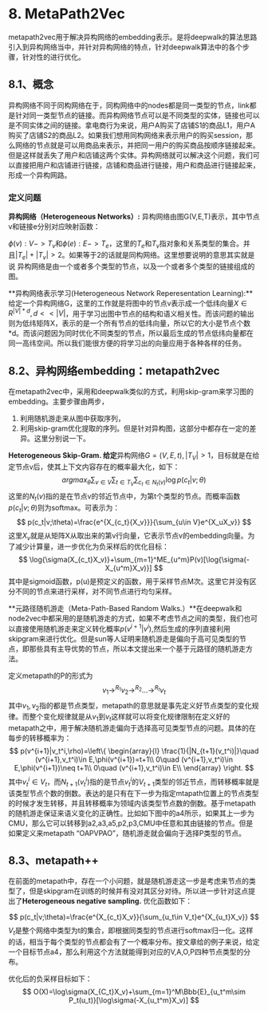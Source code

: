 # 8. MetaPath2Vec

metapath2vec用于解决异构网络的embedding表示。是将deepwalk的算法思路引入到异构网络当中，并针对异构网络的特点，针对deepwalk算法中的各个步骤，针对性的进行优化。

## 8.1、概念

异构网络不同于同构网络在于，同构网络中的nodes都是同一类型的节点，link都是针对同一类型节点的链接。而异构网络节点可以是不同类型的实体，链接也可以是不同实体之间的链接。拿电商行为来说，用户A购买了店铺S1的商品L1，用户A购买了店铺S2的商品L2。如果我们想用同构网络来表示用户的购买session，那么网络的节点就是可以用商品来表示，并把同一用户的购买商品按顺序链接起来。但是这样就丢失了用户和店铺这两个实体。异构网络就可以解决这个问题，我们可以直接把用户和店铺进行链接，店铺和商品进行链接，用户和商品进行链接起来，形成一个异构网路。

### 定义问题

**异构网络（Heterogeneous Networks）:** 异构网络由图G(V,E,T)表示，其中节点v和链接e分别对应映射函数：

$\phi(v):V->T_v$和$\phi(e):E->T_e$，这里的$T_e$和$T_v$指对象和关系类型的集合。并且$|T_e|+|T_v|\gt 2$。如果等于2的话就是同构网络。这里想要说明的意思其实就是说 异构网络是由一个或者多个类型的节点，以及一个或者多个类型的链接组成的图。

**异构网络表示学习(Heterogeneous Network Reperesentation Learning):**给定一个异构网络G，这里的工作就是将图中的节点v表示成一个低纬向量$X\in R^{|V|*d},d\lt\lt|V|$，用于学习出图中节点的结构和语义相关性。而该问题的输出则为低纬矩阵X，表示的是一个所有节点的低纬向量，所以它的大小是节点个数*d。而该问题因为同时优化不同类型的节点，所以最后生成的节点低纬向量都在同一高纬空间。所以我们能很方便的将学习出的向量应用于各种各样的任务。

## 8.2、异构网络embedding：metapath2vec

在metapath2vec中，采用和deepwalk类似的方式，利用skip-gram来学习图的embedding。主要步骤由两步，

1. 利用随机游走来从图中获取序列，
2. 利用skip-gram优化提取的序列。但是针对异构图，这部分中都存在一定的差异。这里分别说一下。

**Heterogeneous Skip-Gram. 给定**异构网络$G=(V,E,t),|T_V|\gt 1$，目标就是在给定节点v后，使其上下文内容存在的概率最大化，如下：
$$
arg max_{\theta}\sum_{v\in V}\sum_{t\in T_V}\sum_{c_t\in N_t(v)}\log{p(c_t|v;\theta)}
$$
这里的$N_t(v)$指的是在节点v的邻近节点中，为第t个类型的节点。而概率函数$p(c_t|v;\theta)$则为softmax。可表示为：
$$
p(c_t|v;\theta)=\frac{e^{X_{c_t}{X_v}}}{\sum_{u\in V}e^{X_uX_v}}
$$
这里$X_v$就是从矩阵X从取出来的第v行向量，它表示节点v的embedding向量。为了减少计算量，进一步优化为负采样后的优化目标：
$$
\log{\sigma(X_{c_t}X_v)}+\sum_{m=1}^ME_{u^m}P(v)[\log{\sigma(-X_{u^m}X_v)}]
$$
其中是sigmoid函数，p(u)是预定义的函数，用于采样节点M次。这里它并没有区分不同的节点来进行采样，对不同节点进行均匀采样。

**元路径随机游走（Meta-Path-Based Random Walks.）**在deepwalk和node2vec中都采用的是随机游走的方式，如果不考虑节点之间的类型，我们也可以直接使用随机游走来定义转化概率$p(v^{i+1}|v^i)$,然后生成的序列直接利用skipgram来进行优化。但是sun等人证明来随机游走是偏向于高可见类型的节点，即那些具有主导优势的节点，所以本文提出来一个基于元路径的随机游走方法。

定义metapath的P的形式为
$$
v_1\to^{R_1} v_2\to^{R_2}...\to^{R_t}v_t
$$
其中$v_1,v_2$指的都是节点类型，metapath的意思就是事先定义好节点类型的变化规律。而整个变化规律就是从$v_1$到$v_t$这样就可以将变化规律限制在定义好的metapath之中，用于解决随机游走偏向于选择高可见类型节点的问题。具体的在每步的转移概率为：
$$
p(v^{i+1}|v_t^i,\rho)=\left\{ \begin{array}{l}
	\frac{1}{|N_{t+1}(v_t^i)|}\quad (v^{i+1},v_t^i)\in E,\phi(v^{i+1})=t+1\\
	0\quad (v^{i+1},v_t^i)\in E,\phi(v^{i+1})\neq t+1\\
	0\quad (v^{i+1},v_t^i)\in E\\
\end{array} \right.
$$
其中$v_t^i\in V_t$，而$N_{t+1}(v_t^i)$指的是节点$v_t^i$的$V_{t+1}$类型的邻近节点，而转移概率就是该类型节点个数的倒数。表达的是只有在下一步为指定mtapath位置上的节点类型的时候才发生转移，并且转移概率为领域内该类型节点数的倒数。基于metapath的随机游走保证来语义变化的正确性。比如如下图中的a4所示，如果其上一步为CMU，那么它可以转移到a2,a3,a5,p2,p3,CMU中任意和其由链接的节点。但是如果定义来metapath “OAPVPAO”，随机游走就会偏向于选择P类型的节点。


## 8.3、metapath++

在前面的metapath中，存在一个小问题，就是随机游走这一步是考虑来节点的类型了，但是skipgram在训练的时候并有没对其区分对待。所以进一步针对这点提出了**Heterogeneous negative sampling.** 优化函数如下：

$$
p(c_t|v;\theta)=\frac{e^{X_{c_t}X_v}}{\sum_{u_t\in V_t}e^{X_{u_t}X_v}}
$$
$V_t$是整个网络中类型为t的集合，即根据同类型的节点进行softmax归一化。这样的话，相当于每个类型的节点都会有了一个概率分布。按文章给的例子来说，给定一个目标节点a4，那么利用这个方法就能得到对应的V,A,O,P四种节点类型的分布。

优化后的负采样目标如下：
$$
O(X)=\log\sigma(X_{C_t}X_v)+\sum_{m=1}^M\Bbb{E}_{u_t^m\sim P_t(u_t)}[\log\sigma(-X_{u_t^m}X_v)]
$$
